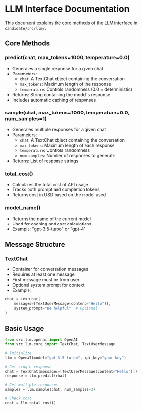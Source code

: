 # LLM Interface Documentation

This document explains the core methods of the LLM interface in `candidate/src/llm/`.

## Core Methods

### predict(chat, max_tokens=1000, temperature=0.0)
- Generates a single response for a given chat
- Parameters:
  - `chat`: A TextChat object containing the conversation
  - `max_tokens`: Maximum length of the response
  - `temperature`: Controls randomness (0.0 = deterministic)
- Returns: String containing the model's response
- Includes automatic caching of responses

### sample(chat, max_tokens=1000, temperature=0.0, num_samples=1)
- Generates multiple responses for a given chat
- Parameters:
  - `chat`: A TextChat object containing the conversation
  - `max_tokens`: Maximum length of each response
  - `temperature`: Controls randomness
  - `num_samples`: Number of responses to generate
- Returns: List of response strings

### total_cost()
- Calculates the total cost of API usage
- Tracks both prompt and completion tokens
- Returns cost in USD based on the model used

### model_name()
- Returns the name of the current model
- Used for caching and cost calculations
- Example: "gpt-3.5-turbo" or "gpt-4"

## Message Structure

### TextChat
- Container for conversation messages
- Requires at least one message
- First message must be from user
- Optional system prompt for context
- Example:
```python
chat = TextChat(
    messages=[TextUserMessage(content="Hello")],
    system_prompt="Be helpful"  # Optional
)
```

## Basic Usage

```python
from src.llm.openai import OpenAI
from src.llm.core import TextChat, TextUserMessage

# Initialize
llm = OpenAI(model="gpt-3.5-turbo", api_key="your-key")

# Get single response
chat = TextChat(messages=[TextUserMessage(content="Hello")])
response = llm.predict(chat)

# Get multiple responses
samples = llm.sample(chat, num_samples=3)

# Check cost
cost = llm.total_cost()
